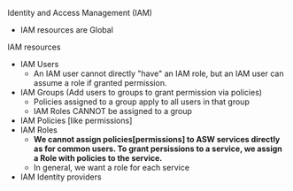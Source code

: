 Identity and Access Management (IAM)

- IAM resources are Global

IAM resources
- IAM Users
  - An IAM user cannot directly "have" an IAM role, but an IAM user can assume a role if granted permission.
- IAM Groups (Add users to groups to grant permission via policies)
  - Policies assigned to a group apply to all users in that group
  - IAM Roles CANNOT be assigned to a group
- IAM Policies [like permissions]
- IAM Roles
  - **We cannot assign policies[permissions] to ASW services directly as for common users. To grant persissions to a service, we assign a Role with policies to the service.**
  - In general, we want a role for each service
- IAM Identity providers
